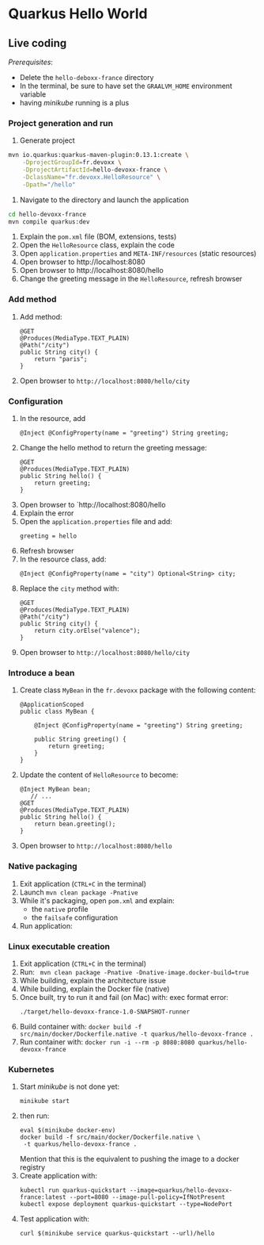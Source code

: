 # Quarkus Hello World


## Live coding

_Prerequisites_:
* Delete the `hello-deboxx-france` directory
* In the terminal, be sure to have set the `GRAALVM_HOME` environment variable
* having _minikube_ running is a plus

### Project generation and run

1. Generate project
```bash
mvn io.quarkus:quarkus-maven-plugin:0.13.1:create \
    -DprojectGroupId=fr.devoxx \
    -DprojectArtifactId=hello-devoxx-france \
    -DclassName="fr.devoxx.HelloResource" \
    -Dpath="/hello"
```
1. Navigate to the directory and launch the application
```bash
cd hello-devoxx-france
mvn compile quarkus:dev
```
1. Explain the `pom.xml` file (BOM, extensions, tests)
1. Open the `HelloResource` class, explain the code 
1. Open `application.properties` and `META-INF/resources` (static resources)
1. Open browser to http://localhost:8080
1. Open browser to http://localhost:8080/hello
1. Change the greeting message in the `HelloResource`, refresh browser

### Add method

1. Add method: 
    ```
    @GET
    @Produces(MediaType.TEXT_PLAIN)
    @Path("/city")
    public String city() {
        return "paris";
    }
    ```
1. Open browser to `http://localhost:8080/hello/city`

### Configuration

1. In the resource, add 
    ```
    @Inject @ConfigProperty(name = "greeting") String greeting;
    ```
1. Change the hello method to return the greeting message:
    ```
    @GET
    @Produces(MediaType.TEXT_PLAIN)
    public String hello() {
        return greeting;
    }
    ```    
1. Open browser to `http://localhost:8080/hello
1. Explain the error
1. Open the `application.properties` file and add:
    ```
    greeting = hello
    ``` 
1. Refresh browser
1. In the resource class, add:
    ```
    @Inject @ConfigProperty(name = "city") Optional<String> city;
    ```
1. Replace the `city` method with:
    ```
    @GET
    @Produces(MediaType.TEXT_PLAIN)
    @Path("/city")
    public String city() {
        return city.orElse("valence");
    }
    ```
1. Open browser to `http://localhost:8080/hello/city`

### Introduce a bean

1. Create class `MyBean` in the `fr.devoxx` package with the following content:
    ```
    @ApplicationScoped
    public class MyBean {
    
        @Inject @ConfigProperty(name = "greeting") String greeting;
    
        public String greeting() {
            return greeting;
        }
    }
    ```            
2. Update the content of `HelloResource` to become:
    ```
    @Inject MyBean bean;
       // ...
    @GET
    @Produces(MediaType.TEXT_PLAIN)
    public String hello() {
        return bean.greeting();
    }
    ```    
3. Open browser to `http://localhost:8080/hello`

### Native packaging

1. Exit application (`CTRL+C` in the terminal)
1. Launch `mvn clean package -Pnative`    
1. While it's packaging, open `pom.xml` and explain:
    * the `native` profile
    * the `failsafe` configuration
1. Run application: 

### Linux executable creation

1. Exit application (`CTRL+C` in the terminal)    
1. Run: ` mvn clean package -Pnative -Dnative-image.docker-build=true`
1. While building, explain the architecture issue
1. While building, explain the Docker file (native)
1. Once built, try to run it and fail (on Mac) with: exec format error:
    ```
    ./target/hello-devoxx-france-1.0-SNAPSHOT-runner 
    ```
1. Build container with: `docker build -f src/main/docker/Dockerfile.native -t quarkus/hello-devoxx-france .`
1. Run container with: `docker run -i --rm -p 8080:8080 quarkus/hello-devoxx-france`

### Kubernetes

1. Start _minikube_ is not done yet:
    ```
    minikube start
    ```
1. then run:
    ```
    eval $(minikube docker-env)
    docker build -f src/main/docker/Dockerfile.native \
     -t quarkus/hello-devoxx-france .        
    ```
    Mention that this is the equivalent to pushing the image to a docker registry
1. Create application with:
    ```
    kubectl run quarkus-quickstart --image=quarkus/hello-devoxx-france:latest --port=8080 --image-pull-policy=IfNotPresent
    kubectl expose deployment quarkus-quickstart --type=NodePort
    ```  
1. Test application with:
    ```
    curl $(minikube service quarkus-quickstart --url)/hello
    ```      
    
    